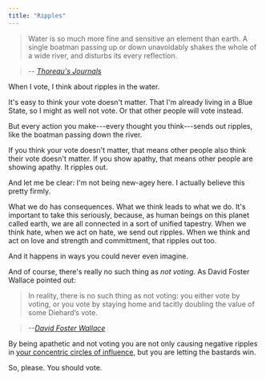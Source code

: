 ```yaml
---
title: "Ripples"
---
```


> Water is so much more fine and sensitive an element than earth. A single boatman passing up or down unavoidably shakes the whole of a wide river, and disturbs its every reflection.

> <cite>-- [Thoreau's Journals](https://amzn.to/2STiOS2)</cite>

When I vote, I think about ripples in the water.

It's easy to think your vote doesn't matter. That I'm already living in a Blue State, so I might as well not vote. Or that other people will vote instead.

But every action you make---every thought you think---sends out ripples, like the boatman passing down the river.

If you think your vote doesn't matter, that means other people also think their vote doesn't matter. If you show apathy, that means other people are showing apathy. It ripples out.

And let me be clear: I'm not being new-agey here. I actually believe this pretty firmly.

What we do has consequences. What we think leads to what we do. It's important to take this seriously, because, as human beings on this planet called earth, we are all connected in a sort of unified tapestry. When we think hate, when we act on hate, we send out ripples. When we think and act on love and strength and committment, that ripples out too.

And it happens in ways you could never even imagine.

And of course, there's really no such thing as _not voting_. As David Foster Wallace pointed out:

> In reality, there is no such thing as not voting: you either vote by voting, or you vote by staying home and tacitly doubling the value of some Diehard’s vote.

> <cite>--[David Foster Wallace](https://www.rollingstone.com/politics/politics-features/david-foster-wallace-on-john-mccain-the-weasel-twelve-monkeys-and-the-shrub-194272/)</cite>

By being apathetic and not voting you are not only causing negative ripples in [your concentric circles of influence](https://www.psychologytoday.com/us/blog/happiness-in-world/201102/the-rippling-effect), but you are letting the bastards win.

So, please. You should vote.
